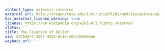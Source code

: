 ```yaml
---
content_type: external-resource
external_url: http://oregonstate.edu/instruct/phl201/modules/peirce/peirce_print.pdf
has_external_license_warning: true
license: https://en.wikipedia.org/wiki/All_rights_reserved
status: ''
title: The Fixation of Belief
uid: d07bd677-3597-4d03-8c1e-c0b7459e66ee
wayback_url: ''
---
```

